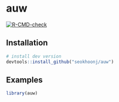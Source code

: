 
# auw

<!-- badges: start -->
[![R-CMD-check](https://github.com/seokhoonj/auw/actions/workflows/R-CMD-check.yaml/badge.svg)](https://github.com/seokhoonj/auw/actions/workflows/R-CMD-check.yaml)
<!-- badges: end -->

## Installation

``` r
# install dev version
devtools::install_github("seokhoonj/auw")
```

## Examples

``` r
library(auw)
```
